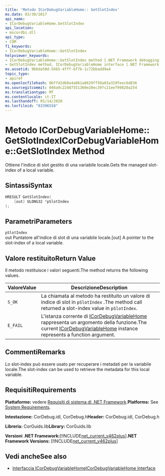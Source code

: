 ```yaml
---
title: 'Metodo ICorDebugVariableHome:: GetSlotIndex'
ms.date: 03/30/2017
api_name:
- ICorDebugVariableHome.GetSlotIndex
api_location:
- mscordbi.dll
api_type:
- COM
f1_keywords:
- ICorDebugVariableHome::GetSlotIndex
helpviewer_keywords:
- ICorDebugVariableHome::GetSlotIndex method [.NET Framework debugging]
- GetSlotIndex method, ICorDebugVariableHome interface [.NET Framework debugging]
ms.assetid: 966da50d-5665-4fff-bf7b-1c72bbadd9a4
topic_type:
- apiref
ms.openlocfilehash: 0bffd2db0a4a061a8629ff50a03a319feec6d836
ms.sourcegitcommit: 046a9c22487551360e20ec39fc21eef99820a254
ms.translationtype: MT
ms.contentlocale: it-IT
ms.lasthandoff: 05/14/2020
ms.locfileid: "83396558"
---
```

# <a name="icordebugvariablehomegetslotindex-method"></a><span data-ttu-id="d18aa-102">Metodo ICorDebugVariableHome:: GetSlotIndex</span><span class="sxs-lookup"><span data-stu-id="d18aa-102">ICorDebugVariableHome::GetSlotIndex Method</span></span>
<span data-ttu-id="d18aa-103">Ottiene l'indice di slot gestito di una variabile locale.</span><span class="sxs-lookup"><span data-stu-id="d18aa-103">Gets the managed slot-index of a local variable.</span></span>  
  
## <a name="syntax"></a><span data-ttu-id="d18aa-104">Sintassi</span><span class="sxs-lookup"><span data-stu-id="d18aa-104">Syntax</span></span>  
  
```cpp  
HRESULT GetSlotIndex(  
    [out] ULONG32 *pSlotIndex  
);  
```  
  
## <a name="parameters"></a><span data-ttu-id="d18aa-105">Parametri</span><span class="sxs-lookup"><span data-stu-id="d18aa-105">Parameters</span></span>  
 `pSlotIndex`  
 <span data-ttu-id="d18aa-106">out Puntatore all'indice di slot di una variabile locale.</span><span class="sxs-lookup"><span data-stu-id="d18aa-106">[out] A pointer to the slot-index of a local variable.</span></span>  
  
## <a name="return-value"></a><span data-ttu-id="d18aa-107">Valore restituito</span><span class="sxs-lookup"><span data-stu-id="d18aa-107">Return Value</span></span>  
 <span data-ttu-id="d18aa-108">Il metodo restituisce i valori seguenti.</span><span class="sxs-lookup"><span data-stu-id="d18aa-108">The method returns the following values.</span></span>  
  
|<span data-ttu-id="d18aa-109">Valore</span><span class="sxs-lookup"><span data-stu-id="d18aa-109">Value</span></span>|<span data-ttu-id="d18aa-110">Descrizione</span><span class="sxs-lookup"><span data-stu-id="d18aa-110">Description</span></span>|  
|-----------|-----------------|  
|`S_OK`|<span data-ttu-id="d18aa-111">La chiamata al metodo ha restituito un valore di indice di slot in `pSlotIndex` .</span><span class="sxs-lookup"><span data-stu-id="d18aa-111">The method call returned a slot-index value in `pSlotIndex`.</span></span>|  
|`E_FAIL`|<span data-ttu-id="d18aa-112">L'istanza corrente di [ICorDebugVariableHome](icordebugvariablehome-interface.md) rappresenta un argomento della funzione.</span><span class="sxs-lookup"><span data-stu-id="d18aa-112">The current [ICorDebugVariableHome](icordebugvariablehome-interface.md) instance represents a function argument.</span></span>|  
  
## <a name="remarks"></a><span data-ttu-id="d18aa-113">Commenti</span><span class="sxs-lookup"><span data-stu-id="d18aa-113">Remarks</span></span>  
 <span data-ttu-id="d18aa-114">Lo slot-index può essere usato per recuperare i metadati per la variabile locale.</span><span class="sxs-lookup"><span data-stu-id="d18aa-114">The slot-index can be used to retrieve the metadata for this local variable.</span></span>  
  
## <a name="requirements"></a><span data-ttu-id="d18aa-115">Requisiti</span><span class="sxs-lookup"><span data-stu-id="d18aa-115">Requirements</span></span>  
 <span data-ttu-id="d18aa-116">**Piattaforme:** vedere [Requisiti di sistema di .NET Framework](../../get-started/system-requirements.md).</span><span class="sxs-lookup"><span data-stu-id="d18aa-116">**Platforms:** See [System Requirements](../../get-started/system-requirements.md).</span></span>  
  
 <span data-ttu-id="d18aa-117">**Intestazione:** CorDebug.idl, CorDebug.h</span><span class="sxs-lookup"><span data-stu-id="d18aa-117">**Header:** CorDebug.idl, CorDebug.h</span></span>  
  
 <span data-ttu-id="d18aa-118">**Libreria:** CorGuids.lib</span><span class="sxs-lookup"><span data-stu-id="d18aa-118">**Library:** CorGuids.lib</span></span>  
  
 <span data-ttu-id="d18aa-119">**Versioni .NET Framework:**[!INCLUDE[net_current_v462plus](../../../../includes/net-current-v462plus-md.md)]</span><span class="sxs-lookup"><span data-stu-id="d18aa-119">**.NET Framework Versions:** [!INCLUDE[net_current_v462plus](../../../../includes/net-current-v462plus-md.md)]</span></span>  
  
## <a name="see-also"></a><span data-ttu-id="d18aa-120">Vedi anche</span><span class="sxs-lookup"><span data-stu-id="d18aa-120">See also</span></span>

- [<span data-ttu-id="d18aa-121">Interfaccia ICorDebugVariableHome</span><span class="sxs-lookup"><span data-stu-id="d18aa-121">ICorDebugVariableHome Interface</span></span>](icordebugvariablehome-interface.md)

